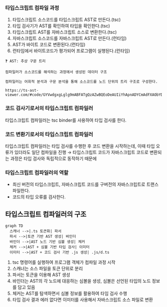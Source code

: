 ### 타입스크립트 컴파일 과정

1. 타입스크립트 소스코드를 타입스크립트 AST로 만든다.(tsc)
2. 타입 검사기가 AST를 확인하여 타입을 확인한다.(tsc)
3. 타입스크립트 AST를 자바스크립트 소스로 변환한다.(tsc)
4. 자바스크립트 소스코드를 자바스크립트 AST로 만든다.(런타임)
5. AST가 바이트 코드로 변환된다.(런타임)
6. 런타임에서 바이트코드가 평가되어 프로그램이 실행된다.(런타임)

```
❓ AST: 추상 구문 트리

컴파일러가 소스코드를 해석하는 과정에서 생성된 데이터 구조

컴파일러는 어휘적 분석과 구문 분석을 통해 소스코드를 노드 단위의 트리 구조로 구성한다.

https://ts-ast-viewer.com/#code/GYVwdgxgLglg9mABFATgQzAZwBQEoDeAUIiYhApnADYCmAdFXAObYDkaHaruhAvoagw5cQA

```

### 코드 검사기로서의 타입스크립트 컴파일러

타입스크립트 컴파일러는 tsc binder를 사용하여 타입 검사를 한다.

### **코드 변환기로서의 타입스크립트 컴파일러**

타입스크립트 컴파일러는 타입 검사를 수행한 후 코드 변환을 시작하는데, 이때 타입 오류가 있더라도 일단 컴파일을 진행 → 타입스크립트 코드가 자바스크립트 코드로 변환되는 과정은 타입 검사와 독립적으로 동작하기 때문에


### 타입스크립트 컴파일러의 역할

- 최신 버전의 타입스크립트, 자바스크립트 코드를 구버전의 자바스크립트로 트랜스파일한다.
- 코드의 타입 오류를 검사한다.


## 타입스크립트 컴파일러의 구조

```mermaid
graph TD
  스캐너 -->|.ts 토큰화| 파서
  파서 -->|토큰 기반 AST 생성| 바인더
  바인더 -->|AST 노드 기반 심볼 생성| 체커
  체커 -->|AST + 심볼 기반 타입 검사| 이미터
  이미터 -->|AST + 코드 검사 기반 .js 생성| .js/d.ts

```

1. tsc 명령어를 실행하여 프로그램 객체가 컴파일 과정 시작
2. 스캐너는 소스 파일을 토큰 단위로 분리
3. 파서는 토큰을 이용해 AST 생성
4. 바인더는 AST의 각 노드에 대응하는 심볼을 생성, 심볼은 선언된 타입의 노드 정보를 담고 있음
5. 체커는 AST를 탐색하면서 심볼 정보를 활용하여 타임 검사 수행
6. 타입 검사 결과 에러 없다면 이미터를 사용해서 자바스크립트 소스 파일로 변환
